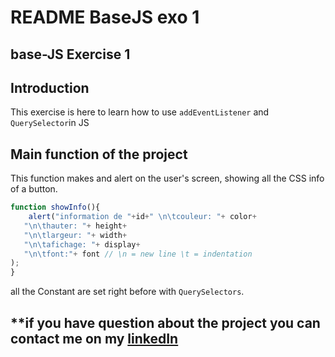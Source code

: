 # **README BaseJS exo 1**

## **base-JS Exercise 1**

## **Introduction**

This exercise is here to learn how to use `addEventListener` and `QuerySelector`in JS

## **Main function of the project**


This function makes and alert on the user's screen, showing all the CSS info of a button.
```js
function showInfo(){
    alert("information de "+id+" \n\tcouleur: "+ color+
   "\n\thauter: "+ height+
   "\n\tlargeur: "+ width+
   "\n\tafichage: "+ display+
   "\n\tfont:"+ font // \n = new line \t = indentation
);
}
```
all the Constant are set right before with `QuerySelectors`.

## **if you have question about the project you can contact me on my **[linkedIn](https://www.linkedin.com/in/nassim-hammoudi-8a5235314/)**
